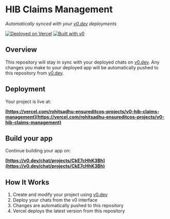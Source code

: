 # HIB Claims Management

*Automatically synced with your [v0.dev](https://v0.dev) deployments*

[![Deployed on Vercel](https://img.shields.io/badge/Deployed%20on-Vercel-black?style=for-the-badge&logo=vercel)](https://vercel.com/rohitsadhu-ensureditcos-projects/v0-hib-claims-management)
[![Built with v0](https://img.shields.io/badge/Built%20with-v0.dev-black?style=for-the-badge)](https://v0.dev/chat/projects/CkE7cHhK3Bh)

## Overview

This repository will stay in sync with your deployed chats on [v0.dev](https://v0.dev).
Any changes you make to your deployed app will be automatically pushed to this repository from [v0.dev](https://v0.dev).

## Deployment

Your project is live at:

**[https://vercel.com/rohitsadhu-ensureditcos-projects/v0-hib-claims-management](https://vercel.com/rohitsadhu-ensureditcos-projects/v0-hib-claims-management)**

## Build your app

Continue building your app on:

**[https://v0.dev/chat/projects/CkE7cHhK3Bh](https://v0.dev/chat/projects/CkE7cHhK3Bh)**

## How It Works

1. Create and modify your project using [v0.dev](https://v0.dev)
2. Deploy your chats from the v0 interface
3. Changes are automatically pushed to this repository
4. Vercel deploys the latest version from this repository
